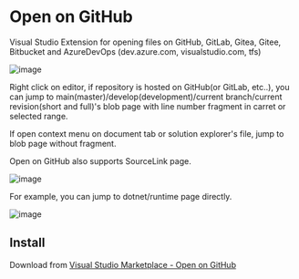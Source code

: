 Open on GitHub
===
Visual Studio Extension for opening files on GitHub, GitLab, Gitea, Gitee, Bitbucket and AzureDevOps (dev.azure.com, visualstudio.com, tfs)

![image](https://github.com/user-attachments/assets/42186b47-20e6-453f-bd2f-3726469883db)

Right click on editor, if repository is hosted on GitHub(or GitLab, etc..), you can jump to main(master)/develop(development)/current branch/current revision(short and full)'s blob page with line number fragment in carret or selected range.

If open context menu on document tab or solution explorer's file, jump to blob page without fragment.

Open on GitHub also supports SourceLink page.

![image](https://github.com/user-attachments/assets/82c39059-379b-4651-b46f-ab1d51a08ca9)

For example, you can jump to dotnet/runtime page directly.

![image](https://github.com/user-attachments/assets/41107872-99de-4817-87d9-80899227997c)

Install
---
Download from [Visual Studio Marketplace - Open on GitHub](https://marketplace.visualstudio.com/items?itemName=neuecc.OpenonGitHub)